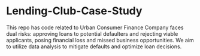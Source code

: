 # Lending-Club-Case-Study
This repo has code related to Urban Consumer Finance Company faces dual risks: approving loans to potential defaulters and rejecting viable applicants, posing financial loss and missed business opportunities. We aim to utilize data analysis to mitigate defaults and optimize loan decisions.
